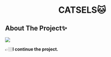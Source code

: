 <div align="center">
  <h1 align="center">CATSELS🐱</h1>
</div>

## About The Project✨
![](https://github.com/dilarauluturhan/catsels/assets/120499369/1ccd2671-127b-4973-a0d3-115b3756a08c)

👉🏼**I continue the project.**
